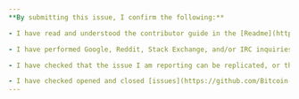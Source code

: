 ```yaml
---
**By submitting this issue, I confirm the following:**

- I have read and understood the contributor guide in the [Readme](https://github.com/Bitcoin-Confidential/quickbc-app-js).

- I have performed Google, Reddit, Stack Exchange, and/or IRC inquiries before creating this issue in order to inform myself about possible solutions.

- I have checked that the issue I am reporting can be replicated, or that the feature I am suggesting is not present, or has not been declined for reasons of which I am not yet aware (e.g. Tor support for web wallet).

- I have checked opened and closed [issues](https://github.com/Bitcoin-Confidential/quickbc-app-js/issues) and [pull requests](https://github.com/Bitcoin-Confidential/quickbc-app-js/pulls) for existing solutions or implementations for my issue or suggestion.
---
```


